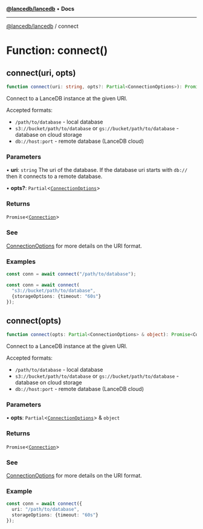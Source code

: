 [**@lancedb/lancedb**](../README.md) • **Docs**

***

[@lancedb/lancedb](../globals.md) / connect

# Function: connect()

## connect(uri, opts)

```ts
function connect(uri: string, opts?: Partial<ConnectionOptions>): Promise<Connection>
```

Connect to a LanceDB instance at the given URI.

Accepted formats:

- `/path/to/database` - local database
- `s3://bucket/path/to/database` or `gs://bucket/path/to/database` - database on cloud storage
- `db://host:port` - remote database (LanceDB cloud)

### Parameters

• **uri**: `string`
  The uri of the database. If the database uri starts
  with `db://` then it connects to a remote database.

• **opts?**: `Partial`&lt;[`ConnectionOptions`](../interfaces/ConnectionOptions.md)&gt;

### Returns

`Promise`&lt;[`Connection`](../classes/Connection.md)&gt;

### See

[ConnectionOptions](../interfaces/ConnectionOptions.md) for more details on the URI format.

### Examples

```ts
const conn = await connect("/path/to/database");
```

```ts
const conn = await connect(
  "s3://bucket/path/to/database",
  {storageOptions: {timeout: "60s"}
});
```

## connect(opts)

```ts
function connect(opts: Partial<ConnectionOptions> & object): Promise<Connection>
```

Connect to a LanceDB instance at the given URI.

Accepted formats:

- `/path/to/database` - local database
- `s3://bucket/path/to/database` or `gs://bucket/path/to/database` - database on cloud storage
- `db://host:port` - remote database (LanceDB cloud)

### Parameters

• **opts**: `Partial`&lt;[`ConnectionOptions`](../interfaces/ConnectionOptions.md)&gt; & `object`

### Returns

`Promise`&lt;[`Connection`](../classes/Connection.md)&gt;

### See

[ConnectionOptions](../interfaces/ConnectionOptions.md) for more details on the URI format.

### Example

```ts
const conn = await connect({
  uri: "/path/to/database",
  storageOptions: {timeout: "60s"}
});
```
